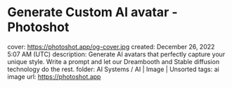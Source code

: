 # Generate Custom AI avatar - Photoshot

cover: https://photoshot.app/og-cover.jpg
created: December 26, 2022 5:07 AM (UTC)
description: Generate AI avatars that perfectly capture your unique style. Write a prompt and let our Dreambooth and Stable diffusion technology do the rest.
folder: AI Systems / AI | Image | Unsorted
tags: ai image
url: https://photoshot.app